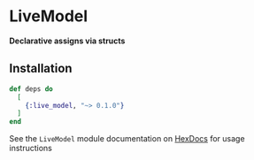 # LiveModel

**Declarative assigns via structs**

## Installation

```elixir
def deps do
  [
    {:live_model, "~> 0.1.0"}
  ]
end
```

See the `LiveModel` module documentation on [HexDocs](https://hexdocs.pm/live_model/0.1.0/LiveModel.html) for usage 
instructions